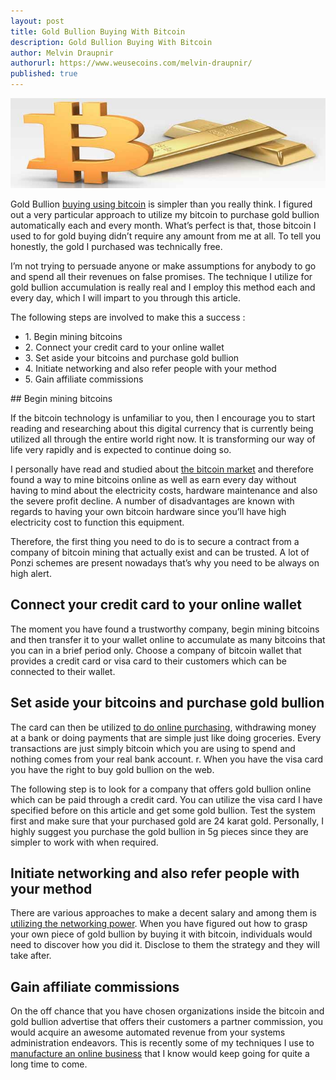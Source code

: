 ```yaml
---
layout: post
title: Gold Bullion Buying With Bitcoin
description: Gold Bullion Buying With Bitcoin
author: Melvin Draupnir
authorurl: https://www.weusecoins.com/melvin-draupnir/
published: true
---
```


<center><img src="/images/gold-bullion-bitcoin.jpg" alt="Gold Bullion Buying With Bitcoin" /></center>

Gold Bullion <a href="/guidelines-to-start-buying-and-investing-bitcoins/">buying using bitcoin</a> is simpler than you really think. I figured out a very particular approach to utilize my bitcoin to purchase gold bullion automatically each and every month. What’s perfect is that, those bitcoin I used to for gold buying didn’t require any amount from me at all. To tell you honestly, the gold I purchased was technically free. 
 
I’m not trying to persuade anyone or make assumptions for anybody to go and spend all their revenues on false promises. The technique I utilize for gold bullion accumulation is really real and I employ this method each and every day, which I will impart to you through this article. 
 
The following steps are involved to make this a success : 
 <ul>
<li>1.	Begin mining bitcoins</li>
<li>2.	Connect your credit card to your online wallet</li>
<li>3.	Set aside your bitcoins and purchase gold bullion</li>
<li>4.	Initiate networking and also refer people with your method</li>
<li>5.	Gain affiliate commissions</li>
 </ul>
## Begin mining bitcoins
 
If the bitcoin technology is unfamiliar to you, then I encourage you to start reading and researching about this digital currency that is currently being utilized all through the entire world right now. It is transforming our way of life very rapidly and is expected to continue doing so. 

I personally have read and studied about <a href="/best-trusted-bitcoin-mining-contracts/">the bitcoin market</a> and therefore found a way to mine bitcoins online as well as earn every day without having to mind about the electricity costs, hardware maintenance and also the severe profit decline. A number of disadvantages are known with regards to having your own bitcoin hardware since you’ll have high electricity cost to function this equipment. 
 
Therefore, the first thing you need to do is to secure a contract from a company of bitcoin mining that actually exist and can be trusted. A lot of Ponzi schemes are present nowadays that’s why you need to be always on high alert.
 
## Connect your credit card to your online wallet
 
The moment you have found a trustworthy company, begin mining bitcoins and then transfer it to your wallet online to accumulate as many bitcoins that you can in a brief period only. Choose a company of bitcoin wallet that provides a credit card or visa card to their customers which can be connected to their wallet.
 
## Set aside your bitcoins and purchase gold bullion
 
The card can then be utilized <a href="/miner-fees-added-to-bitpay-invoices/">to do online purchasing</a>, withdrawing money at a bank or doing payments that are simple just like doing groceries. Every transactions are just simply bitcoin which you are using to spend and nothing comes from your real bank account. r. When you have the visa card you have the right to buy gold bullion on the web.
 
The following step is to look for a company that offers gold bullion online which can be paid through a credit card. You can utilize the visa card I have specified before on this article and get some gold bullion. Test the system first and make sure that your purchased gold are 24 karat gold. Personally, I highly suggest you purchase the gold bullion in 5g pieces since they are simpler to work with when required. 
 
## Initiate networking and also refer people with your method
 
There are various approaches to make a decent salary and among them is <a href="/eft-drive-drives-bitcoin-for-quick-rebound/">utilizing the networking power</a>. When you have figured out how to grasp your own piece of gold bullion by buying it with bitcoin, individuals would need to discover how you did it. Disclose to them the strategy and they will take after. 
 
## Gain affiliate commissions
 
On the off chance that you have chosen organizations inside the bitcoin and gold bullion advertise that offers their customers a partner commission, you would acquire an awesome automated revenue from your systems administration endeavors. This is recently some of my techniques I use to <a href="/genesis-mining-review/">manufacture an online business</a> that I know would keep going for quite a long time to come.
